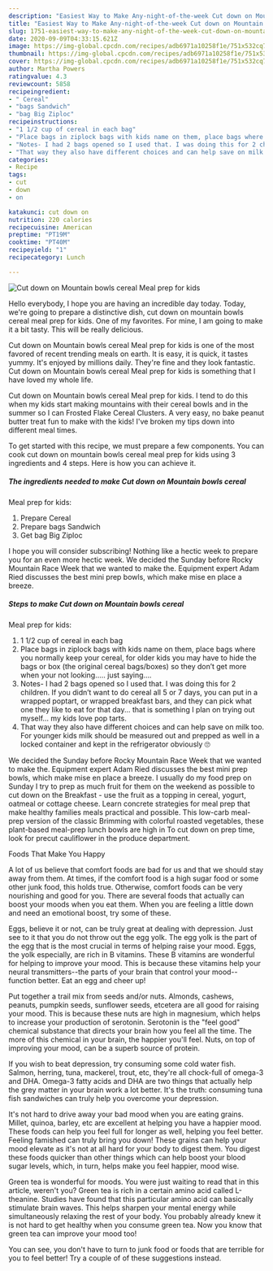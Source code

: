 ```yaml
---
description: "Easiest Way to Make Any-night-of-the-week Cut down on Mountain bowls cereal Meal prep for kids"
title: "Easiest Way to Make Any-night-of-the-week Cut down on Mountain bowls cereal Meal prep for kids"
slug: 1751-easiest-way-to-make-any-night-of-the-week-cut-down-on-mountain-bowls-cereal-meal-prep-for-kids
date: 2020-09-09T04:33:15.621Z
image: https://img-global.cpcdn.com/recipes/adb6971a10258f1e/751x532cq70/cut-down-on-mountain-bowls-cereal-meal-prep-for-kids-recipe-main-photo.jpg
thumbnail: https://img-global.cpcdn.com/recipes/adb6971a10258f1e/751x532cq70/cut-down-on-mountain-bowls-cereal-meal-prep-for-kids-recipe-main-photo.jpg
cover: https://img-global.cpcdn.com/recipes/adb6971a10258f1e/751x532cq70/cut-down-on-mountain-bowls-cereal-meal-prep-for-kids-recipe-main-photo.jpg
author: Martha Powers
ratingvalue: 4.3
reviewcount: 5858
recipeingredient:
- " Cereal"
- "bags Sandwich"
- "bag Big Ziploc"
recipeinstructions:
- "1 1/2 cup of cereal in each bag"
- "Place bags in ziplock bags with kids name on them, place bags where you normally keep your cereal, for older kids you may have to hide the bags or box (the original cereal bags/boxes) so they don’t get more when your not looking..... just saying...."
- "Notes- I had 2 bags opened so I used that. I was doing this for 2 children. If you didn’t want to do cereal all 5 or 7 days, you can put in a wrapped poptart, or wrapped breakfast bars, and they can pick what one they like to eat for that day... that is something I plan on trying out myself... my kids love pop tarts."
- "That way they also have different choices and can help save on milk too. For younger kids milk should be measured out and prepped as well in a locked container and kept in the refrigerator obviously 🙄"
categories:
- Recipe
tags:
- cut
- down
- on

katakunci: cut down on 
nutrition: 220 calories
recipecuisine: American
preptime: "PT19M"
cooktime: "PT40M"
recipeyield: "1"
recipecategory: Lunch

---
```



![Cut down on Mountain bowls cereal
Meal prep for kids](https://img-global.cpcdn.com/recipes/adb6971a10258f1e/751x532cq70/cut-down-on-mountain-bowls-cereal-meal-prep-for-kids-recipe-main-photo.jpg)

Hello everybody, I hope you are having an incredible day today. Today, we're going to prepare a distinctive dish, cut down on mountain bowls cereal
meal prep for kids. One of my favorites. For mine, I am going to make it a bit tasty. This will be really delicious.

Cut down on Mountain bowls cereal
Meal prep for kids is one of the most favored of recent trending meals on earth. It is easy, it is quick, it tastes yummy. It's enjoyed by millions daily. They're fine and they look fantastic. Cut down on Mountain bowls cereal
Meal prep for kids is something that I have loved my whole life.

Cut down on Mountain bowls cereal Meal prep for kids. I tend to do this when my kids start making mountains with their cereal bowls and in the summer so I can Frosted Flake Cereal Clusters. A very easy, no bake peanut butter treat fun to make with the kids! I&#39;ve broken my tips down into different meal times.


To get started with this recipe, we must prepare a few components. You can cook cut down on mountain bowls cereal
meal prep for kids using 3 ingredients and 4 steps. Here is how you can achieve it.

<!--inarticleads1-->

##### The ingredients needed to make Cut down on Mountain bowls cereal
Meal prep for kids:

1. Prepare  Cereal
1. Prepare bags Sandwich
1. Get bag Big Ziploc


I hope you will consider subscribing! Nothing like a hectic week to prepare you for an even more hectic week. We decided the Sunday before Rocky Mountain Race Week that we wanted to make the. Equipment expert Adam Ried discusses the best mini prep bowls, which make mise en place a breeze. 

<!--inarticleads2-->

##### Steps to make Cut down on Mountain bowls cereal
Meal prep for kids:

1. 1 1/2 cup of cereal in each bag
1. Place bags in ziplock bags with kids name on them, place bags where you normally keep your cereal, for older kids you may have to hide the bags or box (the original cereal bags/boxes) so they don’t get more when your not looking..... just saying....
1. Notes- I had 2 bags opened so I used that. I was doing this for 2 children. If you didn’t want to do cereal all 5 or 7 days, you can put in a wrapped poptart, or wrapped breakfast bars, and they can pick what one they like to eat for that day... that is something I plan on trying out myself... my kids love pop tarts.
1. That way they also have different choices and can help save on milk too. For younger kids milk should be measured out and prepped as well in a locked container and kept in the refrigerator obviously 🙄


We decided the Sunday before Rocky Mountain Race Week that we wanted to make the. Equipment expert Adam Ried discusses the best mini prep bowls, which make mise en place a breeze. I usually do my food prep on Sunday I try to prep as much fruit for them on the weekend as possible to cut down on the Breakfast - use the fruit as a topping in cereal, yogurt, oatmeal or cottage cheese. Learn concrete strategies for meal prep that make healthy families meals practical and possible. This low-carb meal-prep version of the classic Brimming with colorful roasted vegetables, these plant-based meal-prep lunch bowls are high in To cut down on prep time, look for precut cauliflower in the produce department. 

Foods That Make You Happy


A lot of us believe that comfort foods are bad for us and that we should stay away from them. At times, if the comfort food is a high sugar food or some other junk food, this holds true. Otherwise, comfort foods can be very nourishing and good for you. There are several foods that actually can boost your moods when you eat them. When you are feeling a little down and need an emotional boost, try some of these.

Eggs, believe it or not, can be truly great at dealing with depression. Just see to it that you do not throw out the egg yolk. The egg yolk is the part of the egg that is the most crucial in terms of helping raise your mood. Eggs, the yolk especially, are rich in B vitamins. These B vitamins are wonderful for helping to improve your mood. This is because these vitamins help your neural transmitters--the parts of your brain that control your mood--function better. Eat an egg and cheer up!

Put together a trail mix from seeds and/or nuts. Almonds, cashews, peanuts, pumpkin seeds, sunflower seeds, etcetera are all good for raising your mood. This is because these nuts are high in magnesium, which helps to increase your production of serotonin. Serotonin is the "feel good" chemical substance that directs your brain how you feel all the time. The more of this chemical in your brain, the happier you'll feel. Nuts, on top of improving your mood, can be a superb source of protein.

If you wish to beat depression, try consuming some cold water fish. Salmon, herring, tuna, mackerel, trout, etc, they're all chock-full of omega-3 and DHA. Omega-3 fatty acids and DHA are two things that actually help the grey matter in your brain work a lot better. It's the truth: consuming tuna fish sandwiches can truly help you overcome your depression. 

It's not hard to drive away your bad mood when you are eating grains. Millet, quinoa, barley, etc are excellent at helping you have a happier mood. These foods can help you feel full for longer as well, helping you feel better. Feeling famished can truly bring you down! These grains can help your mood elevate as it's not at all hard for your body to digest them. You digest these foods quicker than other things which can help boost your blood sugar levels, which, in turn, helps make you feel happier, mood wise.

Green tea is wonderful for moods. You were just waiting to read that in this article, weren't you? Green tea is rich in a certain amino acid called L-theanine. Studies have found that this particular amino acid can basically stimulate brain waves. This helps sharpen your mental energy while simultaneously relaxing the rest of your body. You probably already knew it is not hard to get healthy when you consume green tea. Now you know that green tea can improve your mood too!

You can see, you don't have to turn to junk food or foods that are terrible for you to feel better! Try  a  couple of  of  these  suggestions  instead.

